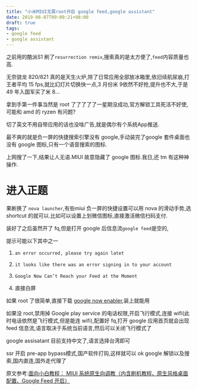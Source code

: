 ```yaml
---
title: "小米MIUI无需root开启 google feed,google assistant"
date: 2019-06-07T09:09:21+08:00
draft: true
tags:
- google feed
- google assistant
---
```


之前用的酷派S1 刷了`resurrection remix`,搜索真的是太方便了,`feed`内容质量也高.

无奈骁龙 820/821 真的是天生火炉,除了日常应用全部放冰箱里,依旧续航尿崩,打王者平均 15 fps,就比幻灯片切换快一点,3 月份米 9依然不好抢,提升也不大,于是 49 年入国军买了米 8...

拿到手第一件事当然是 root 了了了了了一星期没成功,官方解锁工具死活不好使,可能和 amd 的 ryzen 有问题?

切了英文不用自带应用的话也没啥广告,就是偶尔有个系统App推送.

最不爽的就是负一屏的快捷搜索引擎没有 google,手动装完了google 套件桌面也没有 google 图标,只有一个语音搜索的图标.

上网搜了一下,结果让人无语.MIUI 故意隐藏了 google 图标.我日,还 tm 有这种神操作.

# 进入正题

果断换了 `nova launcher`,有些miui 负一屏的快捷设置可以用 nova 的滑动手势,选 shortcut 的就可以.比如可以设置上划微信图标,直接激活微信扫码支付.

装好了之后虽然开了 fq,但是打开 google 后信息流`google feed`是空的,

提示可能以下其中之一

1. `an error occurred, please try again latet`
2. `it looks like there was an error signing in to your account`
3. `Google Now Can’t Reach your Feed at the Moment`

4. 直接白屏

如果 root 了很简单,直接下载 [google now enabler](<https://forum.xda-developers.com/android/apps-games/app-enable-google-one-click-t3238198>),装上就能用

如果没 root,禁用掉 Google play service 的电话权限,开启飞行模式,连接 wifi(此时电话依然是飞行模式,但是能连 wifi),配置好 fq,打开 google 应用首页就会出现 feed 信息流,语言取决于系统当前语言,然后可以关闭飞行模式了

google assisatant 目前支持中文了,语言选择台湾即可

ssr 开启 pre-app bypass模式,国产软件打钩,这样就可以 ok google 解锁以及搜索,国内直连,国外走代理了

原文参考:[面向小白教程： MIUI 系统原生向调教（内含刷机教程、原生风格桌面配置、Google Feed 开启）](https://www.v2ex.com/t/545485#reply77)

